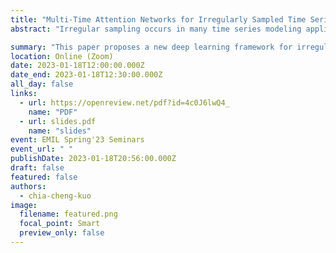 ```yaml
---
title: "Multi-Time Attention Networks for Irregularly Sampled Time Series"
abstract: "Irregular sampling occurs in many time series modeling applications where it presents a significant challenge to standard deep learning models. This work is motivated by the analysis of physiological time series data in electronic health records, which are sparse, irregularly sampled, and multivariate. In this paper, we propose a new deep learning framework for this setting that we call Multi-Time Attention Networks. Multi-Time Attention Networks learn an embedding of continuous time values and use an attention mechanism to produce a fixed-length representation of a time series containing a variable number of observations. We investigate the performance of this framework on interpolation and classification tasks using multiple datasets. Our results show that the proposed approach performs as well or better than a range of baseline and recently proposed models while offering significantly faster training times than current state-of-the-art methods."

summary: "This paper proposes a new deep learning framework for irregularly sampled time-series data that is called Multi-Time Attention Networks."
location: Online (Zoom)
date: 2023-01-18T12:00:00.000Z
date_end: 2023-01-18T12:30:00.000Z
all_day: false
links:
  - url: https://openreview.net/pdf?id=4c0J6lwQ4_
    name: "PDF"
  - url: slides.pdf
    name: "slides"
event: EMIL Spring'23 Seminars
event_url: " "
publishDate: 2023-01-18T20:56:00.000Z
draft: false
featured: false
authors:
  - chia-cheng-kuo
image:
  filename: featured.png
  focal_point: Smart
  preview_only: false
---
```

